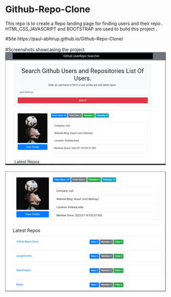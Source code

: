 # Github-Repo-Clone
<p>
This repo is to create a Repo landing page for finding users and their repo .
HTML,CSS,JAVASCRIPT and BOOTSTRAP are used to build this project .
</p>
#Site
https://paul-abhirup.github.io/Github-Repo-Clone/
<br></br>
#Screenshots showcasing the project
<img src="https://github.com/paul-abhirup/Github-Repo-Clone/blob/main/Screenshot_19-Jan_20-19-00_5007.png" />
<br></br>
<img src="https://github.com/paul-abhirup/Github-Repo-Clone/blob/main/Screenshot_19-Jan_20-19-34_6956.png" />
